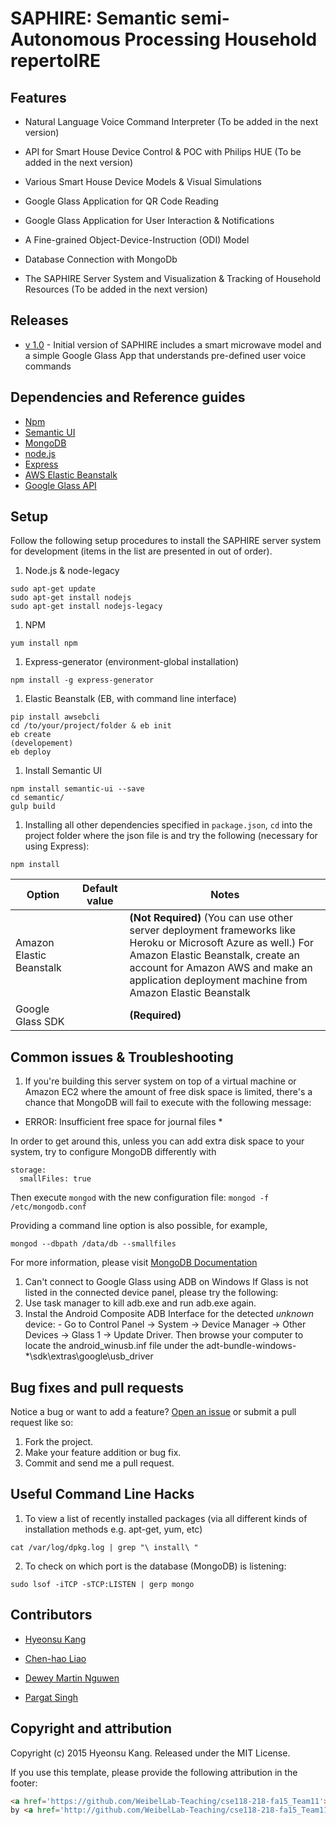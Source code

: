 # SAPHIRE: Semantic semi-Autonomous Processing Household repertoIRE

## Features

* Natural Language Voice Command Interpreter (To be added in the next version)

* API for Smart House Device Control & POC with Philips HUE (To be added in the next version)

* Various Smart House Device Models & Visual Simulations

* Google Glass Application for QR Code Reading

* Google Glass Application for User Interaction & Notifications

* A Fine-grained Object-Device-Instruction (ODI) Model

* Database Connection with MongoDb

* The SAPHIRE Server System and Visualization & Tracking of Household Resources (To be added in the next version)

## Releases
* [v 1.0](https://github.com/WeibelLab-Teaching/cse118-218-fa15_Team11) - Initial version of SAPHIRE includes a smart microwave model and a simple Google Glass App that understands pre-defined user voice commands

## Dependencies and Reference guides

* [Npm](http://www.npmjs.com/)
* [Semantic UI](http://semantic-ui.com/)
* [MongoDB](https://www.mongodb.org/)
* [node.js](https://nodejs.org/en/)
* [Express](http://expressjs.com/)
* [AWS Elastic Beanstalk](https://aws.amazon.com/elasticbeanstalk/)
* [Google Glass API](https://developers.google.com/glass/develop/gdk/voice)


## Setup

Follow the following setup procedures to install the SAPHIRE server system for development (items in the list are presented in out of order).

1. Node.js & node-legacy
  ```
  sudo apt-get update
  sudo apt-get install nodejs
  sudo apt-get install nodejs-legacy
  ```

1. NPM
  ```
  yum install npm
  ```

1. Express-generator (environment-global installation)

  ```
  npm install -g express-generator
  ```

1. Elastic Beanstalk (EB, with command line interface)
  ```
  pip install awsebcli
  cd /to/your/project/folder & eb init
  eb create
  (developement)
  eb deploy
  ```

1. Install Semantic UI
  ```
  npm install semantic-ui --save
  cd semantic/
  gulp build
  ```

1. Installing all other dependencies specified in `package.json`, `cd` into the project folder where the json file is and try the following (necessary for using Express):
  ```
  npm install
  ```

| Option                   | Default value           | Notes                                                                                                     |
|--------------------------|-------------------------|-----------------------------------------------------------------------------------------------------------|
| Amazon Elastic Beanstalk |                         | **(Not Required)** (You can use other server deployment frameworks like Heroku or Microsoft Azure as well.) For Amazon Elastic Beanstalk, create an account for Amazon AWS and make an application deployment machine from Amazon Elastic Beanstalk |
| Google Glass SDK |                 | **(Required)**                  |

## Common issues & Troubleshooting

1. If you're building this server system on top of a virtual machine or Amazon EC2 where the amount of free disk space is limited, there's a chance that MongoDB will fail to execute with the following message:

  * ERROR: Insufficient free space for journal files *

  In order to get around this, unless you can add extra disk space to your system, try to configure MongoDB differently with 
  ```
  storage:
    smallFiles: true
  ```

  Then execute `mongod` with the new configuration file: `mongod -f /etc/mongodb.conf`

  Providing a command line option is also possible, for example,
  ```
  mongod --dbpath /data/db --smallfiles
  ```

  For more information, please visit [MongoDB Documentation](https://docs.mongodb.org/manual/reference/configuration-options/#storage.mmapv1.smallFiles)

1. Can't connect to Google Glass using ADB on Windows
  If Glass is not listed in the connected device panel, please try the following:
  1. Use task manager to kill adb.exe and run adb.exe again.
  1. Instal the Android Composite ADB Interface for the detected *unknown* device:
    - Go to Control Panel -> System -> Device Manager -> Other Devices -> Glass 1 -> Update Driver. Then browse your computer to locate the android_winusb.inf file under the adt-bundle-windows-*\sdk\extras\google\usb_driver


## Bug fixes and pull requests

Notice a bug or want to add a feature? [Open an issue](https://github.com/WeibelLab-Teaching/cse118-218-fa15_Team11/issues) or submit a pull request like so:

1. Fork the project.
1. Make your feature addition or bug fix.
1. Commit and send me a pull request.

## Useful Command Line Hacks

1. To view a list of recently installed packages (via all different kinds of installation methods e.g. apt-get, yum, etc)
  ```
  cat /var/log/dpkg.log | grep "\ install\ "
  ```

2. To check on which port is the database (MongoDB) is listening:
  ```
  sudo lsof -iTCP -sTCP:LISTEN | gerp mongo
  ```

## Contributors 

* [Hyeonsu Kang](https://www.linkedin.com/pub/hyeonsu-kang/93/28b/684)

* [Chen-hao Liao](https://github.com/Chenhaoxd)

* [Dewey Martin Nguwen](https://github.com/martininguyen)

* [Pargat Singh](https://github.com/gotsingh)

## Copyright and attribution

Copyright (c) 2015 Hyeonsu Kang. Released under the MIT License.

If you use this template, please provide the following attribution in the footer: 

```html
<a href='https://github.com/WeibelLab-Teaching/cse118-218-fa15_Team11'>SAPHIRE</a> 
by <a href='http://github.com/WeibelLab-Teaching/cse118-218-fa15_Team11'>Team11</a>.
```
